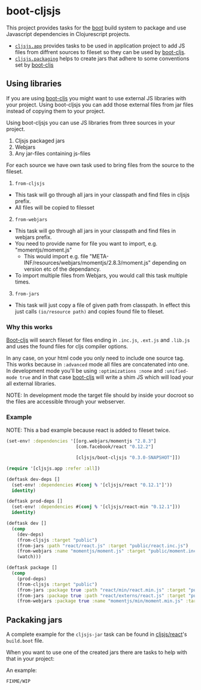 # boot-cljsjs

This project provides tasks for the [boot][boot] build system to package and
use Javascript dependencies in Clojurescript projects.

- [`cljsjs.app`][cljsjs-app] provides tasks to be used in application project
to add JS files from diffrent sources to fileset so they can be used by [boot-cljs][boot-cljs].
- [`cljsjs.packaging`][cljsjs-packaging] helps to create jars that adhere to some conventions set by [boot-cljs][boot-cljs]

## Using libraries

If you are using [boot-cljs][boot-cljs] you might want to use external JS libraries
with your project. Using boot-cljsjs you can add those external files from
jar files instead of copying them to your project.

Using boot-cljsjs you can use JS libraries from three sources in your project.

1. Cljsjs packaged jars
2. Webjars
3. Any jar-files containing js-files

For each source we have own task used to bring files from the source to the fileset.

1. `from-cljsjs`
  - This task will go through all jars in your classpath and find files in cljsjs prefix.
  - All files will be copied to filesset
2. `from-webjars`
  - This task will go through all jars in your classpath and find files in webjars prefix.
  - You need to provide name for file you want to import, e.g. "momentjs/moment.js"
    - This would import e.g. file "META-INF/resources/webjars/momentjs/2.8.3/moment.js" depending on version etc of the dependancy.
  - To import multiple files from Webjars, you would call this task multiple times.
3. `from-jars`
  - This task will just copy a file of given path from classpath. In effect this
  just calls `(io/resource path)` and copies found file to fileset.

### Why this works

[Boot-cljs][boot-cljs] will search fileset for files ending in `.inc.js`, `.ext.js` and `.lib.js`
and uses the found files for cljs compiler options.

In any case, on your html code you only need to include one source tag.
This works because in `:advanced` mode all files are concatenated into one.
In development mode you'll be using `:optimizations :none` and `:unified-mode true`
and in that case [boot-cljs][boot-cljs] will write a shim JS which will load
your all external libraries.

NOTE: In development mode the target file should by inside your docroot
so the files are accessible through your webserver.

### Example

NOTE: This a bad example because react is added to fileset twice.

```clj
(set-env! :dependencies '[[org.webjars/momentjs "2.8.3"]
                          [com.facebook/react "0.12.2"]

                          [cljsjs/boot-cljsjs "0.3.0-SNAPSHOT"]])

(require '[cljsjs.app :refer :all])

(deftask dev-deps []
  (set-env! :dependencies #(conj % '[cljsjs/react "0.12.1"]'))
  identity)

(deftask prod-deps []
  (set-env! :dependencies #(conj % '[cljsjs/react-min "0.12.1"]))
  identity)

(deftask dev []
  (comp
    (dev-deps)
    (from-cljsjs :target "public")
    (from-jars :path "react/react.js" :target "public/react.inc.js")
    (from-webjars :name "momentjs/moment.js" :target "public/moment.inc.js")
    (watch)))

(deftask package []
  (comp
    (prod-deps)
    (from-cljsjs :target "public")
    (from-jars :package true :path "react/min/react.min.js" :target "public/react.inc.js")
    (from-jars :package true :path "react/externs/react.js" :target "public/react.ext.js")
    (from-webjars :package true :name "momentjs/min/moment.min.js" :target "public/moment.inc.js")))
```

## Packaking jars

A complete example for the `cljsjs-jar` task can be found in [cljsjs/react][cljsjs-react]'s `build.boot` file.

When you want to use one of the created jars there are tasks to help with that in your project:

An example:

```
FIXME/WIP
```

[boot]: https://github.com/boot-clj/boot
[cljsjs-packaging]: https://github.com/cljsjs/boot-cljsjs/blob/master/src/cljsjs/packaging.clj
[cljsjs-app]: https://github.com/cljsjs/boot-cljsjs/blob/master/src/cljsjs/app.clj
[boot-cljs]: https://github.com/adzerk/boot-cljs
[cljsjs-react]: https://github.com/cljsjs/packages/tree/master/react
